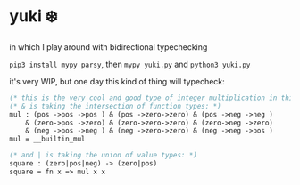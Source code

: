 # yuki ❄️
in which I play around with bidirectional typechecking

`pip3 install mypy parsy`, then `mypy yuki.py` and `python3 yuki.py`

it's very WIP, but one day this kind of thing will typecheck:

```ml
(* this is the very cool and good type of integer multiplication in this type system *)
(* & is taking the intersection of function types: *)
mul : (pos ->pos ->pos ) & (pos ->zero->zero) & (pos ->neg ->neg )
    & (zero->pos ->zero) & (zero->zero->zero) & (zero->neg ->zero)
    & (neg ->pos ->neg ) & (neg ->zero->zero) & (neg ->neg ->pos )
mul = __builtin_mul

(* and | is taking the union of value types: *)
square : (zero|pos|neg) -> (zero|pos)
square = fn x => mul x x
```
